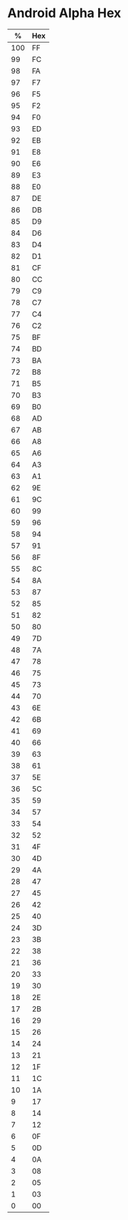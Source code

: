 # Android Alpha Hex

| %   | Hex |
|-----|-----|
| 100 |  FF |
|  99 |  FC |
|  98 |  FA |
|  97 |  F7 |
|  96 |  F5 |
|  95 |  F2 |
|  94 |  F0 |
|  93 |  ED |
|  92 |  EB |
|  91 |  E8 |
|  90 |  E6 |
|  89 |  E3 |
|  88 |  E0 |
|  87 |  DE |
|  86 |  DB |
|  85 |  D9 |
|  84 |  D6 |
|  83 |  D4 |
|  82 |  D1 |
|  81 |  CF |
|  80 |  CC |
|  79 |  C9 |
|  78 |  C7 |
|  77 |  C4 |
|  76 |  C2 |
|  75 |  BF |
|  74 |  BD |
|  73 |  BA |
|  72 |  B8 |
|  71 |  B5 |
|  70 |  B3 |
|  69 |  B0 |
|  68 |  AD |
|  67 |  AB |
|  66 |  A8 |
|  65 |  A6 |
|  64 |  A3 |
|  63 |  A1 |
|  62 |  9E |
|  61 |  9C |
|  60 |  99 |
|  59 |  96 |
|  58 |  94 |
|  57 |  91 |
|  56 |  8F |
|  55 |  8C |
|  54 |  8A |
|  53 |  87 |
|  52 |  85 |
|  51 |  82 |
|  50 |  80 |
|  49 |  7D |
|  48 |  7A |
|  47 |  78 |
|  46 |  75 |
|  45 |  73 |
|  44 |  70 |
|  43 |  6E |
|  42 |  6B |
|  41 |  69 |
|  40 |  66 |
|  39 |  63 |
|  38 |  61 |
|  37 |  5E |
|  36 |  5C |
|  35 |  59 |
|  34 |  57 |
|  33 |  54 |
|  32 |  52 |
|  31 |  4F |
|  30 |  4D |
|  29 |  4A |
|  28 |  47 |
|  27 |  45 |
|  26 |  42 |
|  25 |  40 |
|  24 |  3D |
|  23 |  3B |
|  22 |  38 |
|  21 |  36 |
|  20 |  33 |
|  19 |  30 |
|  18 |  2E |
|  17 |  2B |
|  16 |  29 |
|  15 |  26 |
|  14 |  24 |
|  13 |  21 |
|  12 |  1F |
|  11 |  1C |
|  10 |  1A |
|   9 |  17 |
|   8 |  14 |
|   7 |  12 |
|   6 |  0F |
|   5 |  0D |
|   4 |  0A |
|   3 |  08 |
|   2 |  05 |
|   1 |  03 |
|   0 |  00 |
